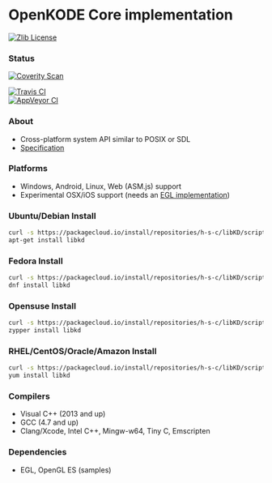 # OpenKODE Core implementation 
[![Zlib License](https://img.shields.io/:license-zlib-blue.svg)](https://opensource.org/licenses/Zlib)  

### Status
[![Coverity Scan](https://img.shields.io/coverity/scan/3798.svg?label=CoverityScan)](https://scan.coverity.com/projects/h-s-c-libkd)  
  
[![Travis CI](https://img.shields.io/travis/h-s-c/libKD/master.svg?label=TravisCI)](https://travis-ci.org/h-s-c/libKD)  
[![AppVeyor CI](https://img.shields.io/appveyor/ci/h-s-c/libKD/master.svg?label=AppVeyorCI)](https://ci.appveyor.com/project/h-s-c/libKD)  

### About
-   Cross-platform system API similar to POSIX or SDL
-   [Specification](https://www.khronos.org/registry/kode/)

### Platforms
-   Windows, Android, Linux, Web (ASM.js) support
-   Experimental OSX/iOS support (needs an [EGL implementation](https://github.com/davidandreoletti/libegl/))

### Ubuntu/Debian Install
```bash
curl -s https://packagecloud.io/install/repositories/h-s-c/libKD/script.deb.sh | sudo bash
apt-get install libkd
```

### Fedora Install
```bash
curl -s https://packagecloud.io/install/repositories/h-s-c/libKD/script.rpm.sh | sudo bash
dnf install libkd
```

### Opensuse Install
```bash
curl -s https://packagecloud.io/install/repositories/h-s-c/libKD/script.rpm.sh | sudo bash
zypper install libkd
```

### RHEL/CentOS/Oracle/Amazon Install
```bash
curl -s https://packagecloud.io/install/repositories/h-s-c/libKD/script.rpm.sh | sudo bash
yum install libkd
```

### Compilers
-   Visual C++ (2013 and up)
-   GCC (4.7 and up)
-   Clang/Xcode, Intel C++, Mingw-w64, Tiny C, Emscripten

### Dependencies
-   EGL, OpenGL ES (samples)